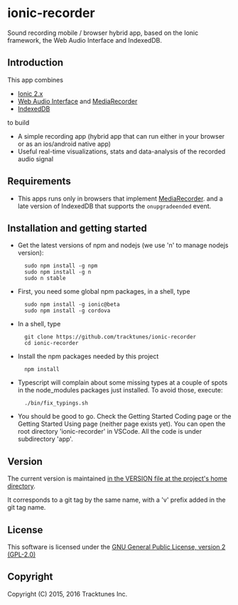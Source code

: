 # ionic-recorder

Sound recording mobile / browser hybrid app, based on the Ionic framework,
the Web Audio Interface and IndexedDB.

## Introduction

This app combines
* [Ionic 2.x](http://ionicframework.com/docs/v2/)
* [Web Audio Interface](https://developer.mozilla.org/en-US/docs/Web/API/Web_Audio_API) and 
  [MediaRecorder](https://developer.mozilla.org/en-US/docs/Web/API/MediaRecorder_API)
* [IndexedDB](https://developer.mozilla.org/en-US/docs/Web/API/IndexedDB_API)

to build
* A simple recording app (hybrid app that can run either in your browser or 
  as an ios/android native app)
* Useful real-time visualizations, stats and data-analysis of the recorded 
  audio signal

## Requirements
* This apps runs only in browsers that implement
  [MediaRecorder](https://developer.mozilla.org/en-US/docs/Web/API/MediaRecorder_API).
  and a late version of IndexedDB that supports the `onupgradeended` event.
  
## Installation and getting started
* Get the latest versions of npm and nodejs (we use 'n' to manage nodejs version):

        sudo npm install -g npm
        sudo npm install -g n
        sudo n stable
* First, you need some global npm packages, in a shell, type
 
        sudo npm install -g ionic@beta
        sudo npm install -g cordova
* In a shell, type

        git clone https://github.com/tracktunes/ionic-recorder
        cd ionic-recorder

* Install the npm packages needed by this project

        npm install
* Typescript will complain about some missing types at a couple of spots in the node_modules packages just installed.  To avoid those, execute:

        ./bin/fix_typings.sh

* You should be good to go.  Check the Getting Started Coding page or the Getting Started Using page (neither page exists yet). You can open the root directory 'ionic-recorder' in VSCode.  All the code is under subdirectory 'app'.


## Version
The current version is maintained [in the VERSION file at the project's home directory](https://github.com/tracktunes/ionic-recorder/blob/master/VERSION).

It corresponds to a git tag by the same name, with a 'v' prefix added in the git tag name.

## License

This software is licensed under the [GNU General Public License, version 2 (GPL-2.0)](https://opensource.org/licenses/GPL-2.0)

## Copyright

Copyright (C) 2015, 2016 Tracktunes Inc.
